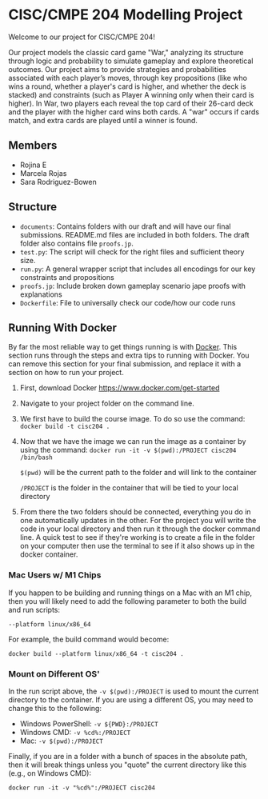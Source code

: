 # CISC/CMPE 204 Modelling Project

Welcome to our project for CISC/CMPE 204!

Our project models the classic card game "War," analyzing its structure through logic and probability to simulate gameplay and explore theoretical outcomes. Our project aims to provide strategies and probabilities associated with each player’s moves, through key propositions (like who wins a round, whether a player's card is higher, and whether the deck is stacked) and constraints (such as Player A winning only when their card is higher). In War, two players each reveal the top card of their 26-card deck and the player with the higher card wins both cards. A "war" occurs if cards match, and extra cards are played until a winner is found.


## Members
* Rojina E
* Marcela Rojas 
* Sara Rodriguez-Bowen

## Structure

* `documents`: Contains folders with our draft and will have our final submissions. README.md files are included in both folders. The draft folder also contains file `proofs.jp`.
* `test.py`:  The script will check for the right files and sufficient theory size.
* `run.py`: A general wrapper script that includes all encodings for our key constraints and propositions
* `proofs.jp`: Include broken down gameplay scenario jape proofs with explanations
* `Dockerfile`: File to universally check our code/how our code runs


## Running With Docker

By far the most reliable way to get things running is with [Docker](https://www.docker.com). This section runs through the steps and extra tips to running with Docker. You can remove this section for your final submission, and replace it with a section on how to run your project.

1. First, download Docker https://www.docker.com/get-started

2. Navigate to your project folder on the command line.

3. We first have to build the course image. To do so use the command:
`docker build -t cisc204 .`

4. Now that we have the image we can run the image as a container by using the command: `docker run -it -v $(pwd):/PROJECT cisc204 /bin/bash`

    `$(pwd)` will be the current path to the folder and will link to the container

    `/PROJECT` is the folder in the container that will be tied to your local directory

5. From there the two folders should be connected, everything you do in one automatically updates in the other. For the project you will write the code in your local directory and then run it through the docker command line. A quick test to see if they're working is to create a file in the folder on your computer then use the terminal to see if it also shows up in the docker container.

### Mac Users w/ M1 Chips

If you happen to be building and running things on a Mac with an M1 chip, then you will likely need to add the following parameter to both the build and run scripts:

```
--platform linux/x86_64
```

For example, the build command would become:

```
docker build --platform linux/x86_64 -t cisc204 .
```

### Mount on Different OS'

In the run script above, the `-v $(pwd):/PROJECT` is used to mount the current directory to the container. If you are using a different OS, you may need to change this to the following:

- Windows PowerShell: `-v ${PWD}:/PROJECT`
- Windows CMD: `-v %cd%:/PROJECT`
- Mac: `-v $(pwd):/PROJECT`

Finally, if you are in a folder with a bunch of spaces in the absolute path, then it will break things unless you "quote" the current directory like this (e.g., on Windows CMD):

```
docker run -it -v "%cd%":/PROJECT cisc204
```
